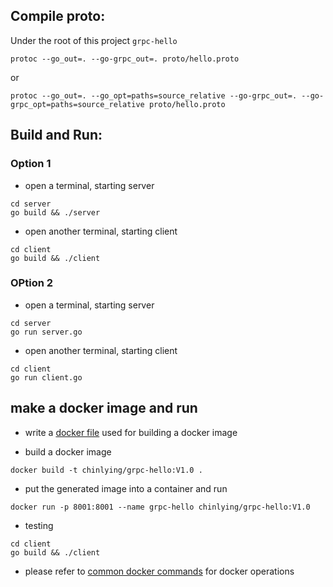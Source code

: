 ## Compile proto:
Under the root of this project `grpc-hello`
```shell
protoc --go_out=. --go-grpc_out=. proto/hello.proto
```
or
```shell
protoc --go_out=. --go_opt=paths=source_relative --go-grpc_out=. --go-grpc_opt=paths=source_relative proto/hello.proto
```

## Build and Run:

### Option 1
+ open a terminal, starting server
```shell
cd server
go build && ./server
```
+ open another terminal, starting client
```shell
cd client
go build && ./client
```

### OPtion 2
+ open a terminal, starting server
```shell
cd server
go run server.go
```
+ open another terminal, starting client
```shell
cd client
go run client.go
```

## make a docker image and run
+ write a [docker file](./Dockerfile) used for building a docker image

+ build a docker image
```shell
docker build -t chinlying/grpc-hello:V1.0 .
```

+ put the generated image into a container and run 
```shell
docker run -p 8001:8001 --name grpc-hello chinlying/grpc-hello:V1.0
```

+ testing
```shell
cd client
go build && ./client
```

+ please refer to [common docker commands](../docker/commands.md) for docker operations